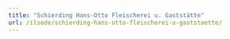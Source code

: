 ```yaml
---
title: "Schierding Hans-Otto Fleischerei u. Gaststätte"
url: /ilsede/schierding-hans-otto-fleischerei-u-gaststaette/
---
```

